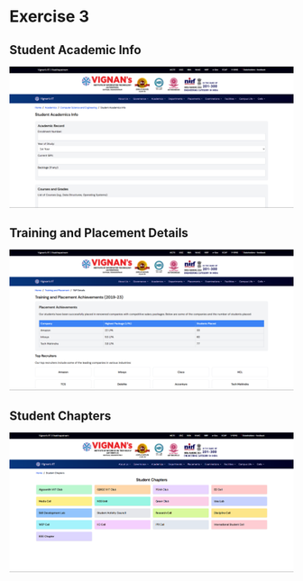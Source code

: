 # Exercise 3

## Student Academic Info

<div align="center">

![Student Academic Info](./screenshots/student_academics_info.png)
</div>

## Training and Placement Details

<div align="center">

![Training and Placement Details](./screenshots/t&p_details.png)
</div>

## Student Chapters

<div align="center">

![Student Chapters](./screenshots/student_chapters.png)
</div>
